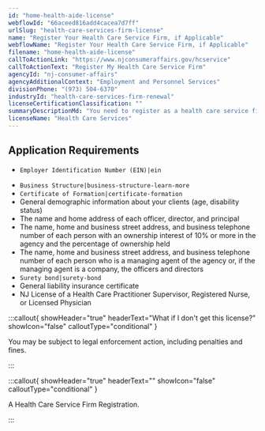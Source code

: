 ```yaml
---
id: "home-health-aide-license"
webflowId: "66aceed816add4cacea7d7ff"
urlSlug: "health-care-services-firm-license"
name: "Register Your Health Care Service Firm, if Applicable"
webflowName: "Register Your Health Care Service Firm, if Applicable"
filename: "home-health-aide-license"
callToActionLink: "https://www.njconsumeraffairs.gov/hcservice"
callToActionText: "Register My Health Care Service Firm"
agencyId: "nj-consumer-affairs"
agencyAdditionalContext: "Employment and Personnel Services"
divisionPhone: "(973) 504-6370"
industryId: "health-care-services-firm-renewal"
licenseCertificationClassification: ""
summaryDescriptionMd: "You need to register as a health care service firm if you are employing individuals to provide health care, personal care, or companion services in the personal residence of a person with a disability or is age 60 or older."
licenseName: "Health Care Services"
---
```


## Application Requirements

- `Employer Identification Number (EIN)|ein`

* `Business Structure|business-structure-learn-more`
* `Certificate of Formation|certificate-formation`
* General demographic information about your clients (age, disability status)
* The name and home address of each officer, director, and principal
* The name, home and business street address, and business telephone number of each person with an ownership interest of 10% or more in the agency and the percentage of ownership held
* The name, home and business street address, and business telephone number of each person who is a managing agent of the agency or, if the managing agent is a company, the officers and directors
* `Surety bond|surety-bond`
* General liability insurance certificate
* NJ License of a Health Care Practitioner Supervisor, Registered Nurse, or Licensed Physician

:::callout{ showHeader="true" headerText="What if I don't get this license?" showIcon="false" calloutType="conditional" }

You may be subject to legal enforcement action, including penalties and fines.

:::

:::callout{ showHeader="true" headerText="" showIcon="false" calloutType="conditional" }

A Health Care Service Firm Registration.

:::
